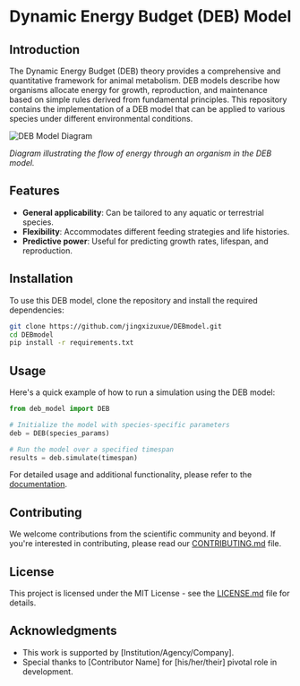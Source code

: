 # Dynamic Energy Budget (DEB) Model

## Introduction

The Dynamic Energy Budget (DEB) theory provides a comprehensive and quantitative framework for animal metabolism. DEB models describe how organisms allocate energy for growth, reproduction, and maintenance based on simple rules derived from fundamental principles. This repository contains the implementation of a DEB model that can be applied to various species under different environmental conditions.

![DEB Model Diagram](path/to/your/deb-model-diagram.png)

*Diagram illustrating the flow of energy through an organism in the DEB model.*

## Features

- **General applicability**: Can be tailored to any aquatic or terrestrial species.
- **Flexibility**: Accommodates different feeding strategies and life histories.
- **Predictive power**: Useful for predicting growth rates, lifespan, and reproduction.

## Installation

To use this DEB model, clone the repository and install the required dependencies:

```bash
git clone https://github.com/jingxizuxue/DEBmodel.git
cd DEBmodel
pip install -r requirements.txt
```

## Usage

Here's a quick example of how to run a simulation using the DEB model:

```python
from deb_model import DEB

# Initialize the model with species-specific parameters
deb = DEB(species_params)

# Run the model over a specified timespan
results = deb.simulate(timespan)
```

For detailed usage and additional functionality, please refer to the [documentation](path/to/your/documentation).

## Contributing

We welcome contributions from the scientific community and beyond. If you're interested in contributing, please read our [CONTRIBUTING.md](path/to/your/contributing.md) file.

## License

This project is licensed under the MIT License - see the [LICENSE.md](path/to/your/license.md) file for details.

## Acknowledgments

- This work is supported by [Institution/Agency/Company].
- Special thanks to [Contributor Name] for [his/her/their] pivotal role in development.


